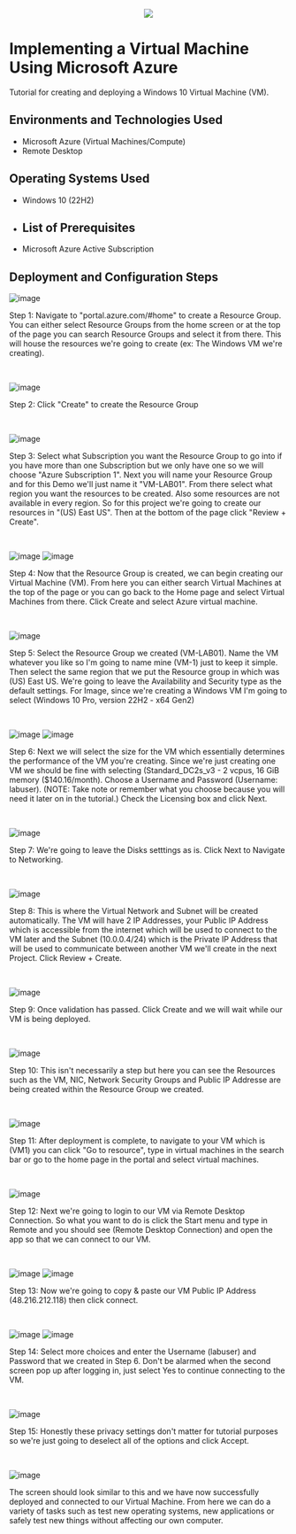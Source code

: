 <p align="center">
<img src="https://i.imgur.com/G9fOPue.png"/>
</p>


<h1>Implementing a Virtual Machine Using Microsoft Azure</h1>
Tutorial for creating and deploying a Windows 10 Virtual Machine (VM).<br />


<h2>Environments and Technologies Used</h2>

- Microsoft Azure (Virtual Machines/Compute)
- Remote Desktop

<h2>Operating Systems Used </h2>

- Windows 10 (22H2)

- <h2>List of Prerequisites</h2>

- Microsoft Azure Active Subscription


<h2>Deployment and Configuration Steps</h2>

![image](https://github.com/marcusjonesIT/configure-vm/assets/174873189/bfbfca8f-f77c-4204-8060-118a504a16a8)
<p>
Step 1: Navigate to "portal.azure.com/#home" to create a Resource Group. You can either select Resource Groups from the home screen or at the top of the page you can search Resource Groups and select it from there. This will house the resources we're going to create (ex: The Windows VM we're creating).
</p>
<br />

![image](https://github.com/marcusjonesIT/configure-vm/assets/174873189/38f4bb16-d3f8-4ce0-8325-66635733413f)
<p>
Step 2: Click "Create" to create the Resource Group
</p>
<br />

![image](https://github.com/marcusjonesIT/configure-vm/assets/174873189/0cea2614-59db-4382-bd5f-e47c49f1c6fc)
<p>
Step 3: Select what Subscription you want the Resource Group to go into if you have more than one Subscription but we only have one so we will choose "Azure Subscription 1". Next you will name your Resource Group and for this Demo we'll just name it "VM-LAB01". From there select what region you want the resources to be created. Also some resources are not available in every region. So for this project we're going to create our resources in "(US) East US". Then at the bottom of the page click "Review + Create".
</p>
<br />

![image](https://github.com/marcusjonesIT/configure-vm/assets/174873189/4f50c343-7043-46a2-a5c9-edf7333846c0)
![image](https://github.com/marcusjonesIT/configure-vm/assets/174873189/3c5cfd62-2f18-4593-b4e9-58923b204ec5)
<p>
Step 4: Now that the Resource Group is created, we can begin creating our Virtual Machine (VM). From here you can either search Virtual Machines at the top of the page or you can go back to the Home page and select Virtual Machines from there. Click Create and select Azure virtual machine.  
</p>
<br />

![image](https://github.com/marcusjonesIT/configure-vm/assets/174873189/90d0e4ff-c036-47d6-93a5-1c127af29ba7)
<p>
Step 5: Select the Resource Group we created (VM-LAB01). Name the VM whatever you like so I'm going to name mine (VM-1) just to keep it simple. Then select the same region that we put the Resource group in which was (US) East US. We're going to leave the Availability and Security type as the default settings.  For Image, since we're creating a Windows VM I'm going to select (Windows 10 Pro, version 22H2 - x64 Gen2)
</P>
<br />

![image](https://github.com/marcusjonesIT/configure-vm/assets/174873189/7f31a00a-0785-4e90-9dbe-fba93798ceb9)
![image](https://github.com/marcusjonesIT/configure-vm/assets/174873189/fe20dab8-b568-4acc-ac97-dd6f1aafc5a4)
<p>
Step 6: Next we will select the size for the VM which essentially determines the performance of the VM you're creating. Since we're just creating one VM we should be fine with selecting (Standard_DC2s_v3 - 2 vcpus, 16 GiB memory ($140.16/month). Choose a Username and Password (Username: labuser). (NOTE: Take note or remember what you choose because you will need it later on in the tutorial.) Check the Licensing box and click Next.  
</p>
<br />

![image](https://github.com/marcusjonesIT/configure-vm/assets/174873189/9123dd49-2f01-47ee-9275-c27ed1a7e621)
<p>
Step 7: We're going to leave the Disks setttings as is. Click Next to Navigate to Networking.   
</p>
<br />

![image](https://github.com/marcusjonesIT/configure-vm/assets/174873189/1d1cfac9-82cf-4713-adb5-2054f3ee25ec)
<p>
Step 8: This is where the Virtual Network and Subnet will be created automatically. The VM will have 2 IP Addresses, your Public IP Address which is accessible from the internet which will be used to connect to the VM later and the Subnet (10.0.0.4/24) which is the Private IP Address that will be used to communicate between another VM we'll create in the next Project. Click Review + Create. 
</p>
<br />

![image](https://github.com/marcusjonesIT/configure-vm/assets/174873189/ec448d2a-decf-4f03-95e9-54bb9b2c3012)
<p>
Step 9: Once validation has passed. Click Create and we will wait while our VM is being deployed.    
</p>
<br />

![image](https://github.com/marcusjonesIT/configure-vm/assets/174873189/8a53fb07-e842-45eb-a5de-65f092a0c020)
<p>
Step 10: This isn't necessarily a step but here you can see the Resources such as the VM, NIC, Network Security Groups and Public IP Addresse are being created within the Resource Group we created.  
</p>
<br />

![image](https://github.com/marcusjonesIT/configure-vm/assets/174873189/9f07e785-bf27-46bc-9e24-f581c66af3ab)
<p>
Step 11: After deployment is complete, to navigate to your VM which is (VM1) you can click "Go to resource", type in virtual machines in the search bar or go to the home page in the portal and select virtual machines. 
</p>
<br />

![image](https://github.com/marcusjonesIT/configure-vm/assets/174873189/8da439ad-a614-4406-a95c-ceea769fc784)
<p>
Step 12: Next we're going to login to our VM via Remote Desktop Connection. So what you want to do is click the Start menu and type in Remote and you should see (Remote Desktop Connection) and open the app so that we can connect to our VM. 
</p>
<br />

![image](https://github.com/marcusjonesIT/configure-vm/assets/174873189/720509e5-0d00-48a2-b170-85af5760ba76)
![image](https://github.com/marcusjonesIT/configure-vm/assets/174873189/35651cc0-b5ec-41d8-b91d-348275055528)
<p>
Step 13: Now we're going to copy & paste our VM Public IP Address (48.216.212.118) then click connect.   
</p>
<br />

![image](https://github.com/marcusjonesIT/configure-vm/assets/174873189/d4649056-d2dc-4d7f-aceb-1bbbc30c4ca9)
![image](https://github.com/marcusjonesIT/configure-vm/assets/174873189/cb6b9725-8207-42bf-8597-13ff134409d4)
<p>
Step 14: Select more choices and enter the Username (labuser) and Password that we created in Step 6.  Don't be alarmed when the second screen pop up after logging in, just select Yes to continue connecting to the VM. 
</p>
<br />

![image](https://github.com/marcusjonesIT/configure-vm/assets/174873189/a370c6b7-6380-4534-984f-43eb133a649a)
<p>
Step 15: Honestly these privacy settings don't matter for tutorial purposes so we're just going to deselect all of the options and click Accept. 
</p>
<br /> 

![image](https://github.com/marcusjonesIT/configure-vm/assets/174873189/5c82539c-20d9-48d8-8578-6695b1b46e57)
<p>
The screen should look similar to this and we have now successfully deployed and connected to our Virtual Machine. From here we can do a variety of tasks such as test new operating systems, new applications or safely test new things without affecting our own computer. 
</p>
<br /> 
 























